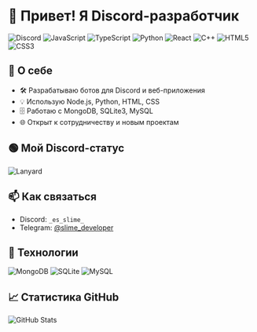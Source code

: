 # 👋 Привет! Я Discord-разработчик

![Discord](https://img.shields.io/badge/Discord-7289DA?style=for-the-badge&logo=discord&logoColor=white)
![JavaScript](https://img.shields.io/badge/JavaScript-F7DF1E?style=for-the-badge&logo=javascript&logoColor=black)
![TypeScript](https://img.shields.io/badge/TypeScript-3178C6?style=for-the-badge&logo=typescript&logoColor=white)
![Python](https://img.shields.io/badge/Python-3776AB?style=for-the-badge&logo=python&logoColor=white)
![React](https://img.shields.io/badge/React-61DAFB?style=for-the-badge&logo=react&logoColor=black)
![C++](https://img.shields.io/badge/C%2B%2B-00599C?style=for-the-badge&logo=cplusplus&logoColor=white)
![HTML5](https://img.shields.io/badge/HTML5-E34F26?style=for-the-badge&logo=html5&logoColor=white)
![CSS3](https://img.shields.io/badge/CSS3-1572B6?style=for-the-badge&logo=css3&logoColor=white)

## 🚀 О себе
- 🛠️ Разрабатываю ботов для Discord и веб-приложения
- 💡 Использую Node.js, Python, HTML, CSS
- 🗄️ Работаю с MongoDB, SQLite3, MySQL
- 🌐 Открыт к сотрудничеству и новым проектам

## 🟢 Мой Discord-статус

![Lanyard](https://lanyard.cnrad.dev/api/819547571265470505)

## 📫 Как связаться
- Discord: `_es_slime_`
- Telegram: [@slime_developer](https://t.me/slime_developer)

## 🧰 Технологии
![MongoDB](https://img.shields.io/badge/MongoDB-47A248?style=for-the-badge&logo=mongodb&logoColor=white)
![SQLite](https://img.shields.io/badge/SQLite-003B57?style=for-the-badge&logo=sqlite&logoColor=white)
![MySQL](https://img.shields.io/badge/MySQL-4479A1?style=for-the-badge&logo=mysql&logoColor=white)

## 📈 Статистика GitHub
![GitHub Stats](https://github-readme-stats.vercel.app/api?username=vodkadev-ru&show_icons=true&theme=tokyonight)
